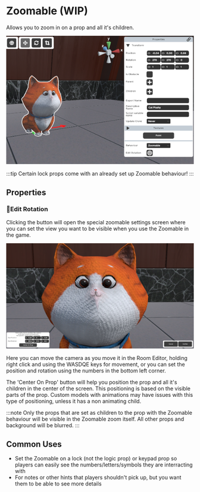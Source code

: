 # Zoomable (WIP)
Allows you to zoom in on a prop and all it's children.

![Zoomable](./img/zoomable_selector.png)

:::tip
Certain lock props come with an already set up Zoomable behaviour!
:::

## Properties

### :small_orange_diamond:Edit Rotation
<div className="highlight-div">

</div>

Clicking the button will open the special zoomable settings screen where you can set the view you want to be visible when you use the Zoomable in the game.  

![Zoomable](./img/zoomable_settings.png)

Here you can move the camera as you move it in the Room Editor, holding right click and using the WASDQE keys for movement, or you can set the position and rotation using the numbers in the bottom left corner.

The 'Center On Prop' button will help you position the prop and all it's children in the center of the screen. This positioning is based on the visible parts of the prop. Custom models with animations may have issues with this type of positioning, unless it has a non animating child.

:::note
Only the props that are set as children to the prop with the Zoomable behaviour will be visible in the Zoomable zoom itself. All other props and background will be blurred.
:::

## Common Uses

- Set the Zoomable on a lock (not the logic prop) or keypad prop so players can easily see the numbers/letters/symbols they are interracting with
- For notes or other hints that players shouldn't pick up, but you want them to be able to see more details